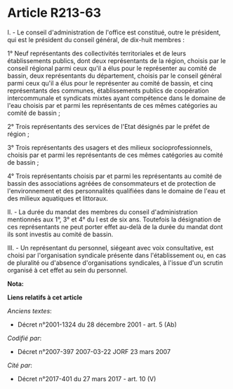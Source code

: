 # Article R213-63

I. - Le conseil d'administration de l'office est constitué, outre le président, qui est le président du conseil général, de
dix-huit membres :

1° Neuf représentants des collectivités territoriales et de leurs établissements publics, dont deux représentants de la
région, choisis par le conseil régional parmi ceux qu'il a élus pour le représenter au comité de bassin, deux représentants
du département, choisis par le conseil général parmi ceux qu'il a élus pour le représenter au comité de bassin, et cinq
représentants des communes, établissements publics de coopération intercommunale et syndicats mixtes ayant compétence dans le
domaine de l'eau choisis par et parmi les représentants de ces mêmes catégories au comité de bassin ;

2° Trois représentants des services de l'Etat désignés par le préfet de région ;

3° Trois représentants des usagers et des milieux socioprofessionnels, choisis par et parmi les représentants de ces mêmes
catégories au comité de bassin ;

4° Trois représentants choisis par et parmi les représentants au comité de bassin des associations agréées de consommateurs
et de protection de l'environnement et des personnalités qualifiées dans le domaine de l'eau et des milieux aquatiques et
littoraux.

II. - La durée du mandat des membres du conseil d'administration mentionnés aux 1°, 3° et 4° du I est de six ans. Toutefois
la désignation de ces représentants ne peut porter effet au-delà de la durée du mandat dont ils sont investis au comité de
bassin.

III. - Un représentant du personnel, siégeant avec voix consultative, est choisi par l'organisation syndicale présente dans
l'établissement ou, en cas de pluralité ou d'absence d'organisations syndicales, à l'issue d'un scrutin organisé à cet effet
au sein du personnel.

**Nota:**



**Liens relatifs à cet article**

_Anciens textes_:

  - Décret n°2001-1324 du 28 décembre 2001 - art. 5 (Ab)

_Codifié par_:

  - Décret n°2007-397 2007-03-22 JORF 23 mars 2007

_Cité par_:

  - Décret n°2017-401 du 27 mars 2017 - art. 10 (V)
